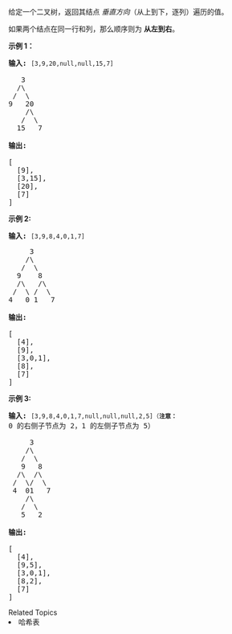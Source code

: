 <p>给定一个二叉树，返回其结点&nbsp;<em>垂直方向</em>（从上到下，逐列）遍历的值。</p>

<p>如果两个结点在同一行和列，那么顺序则为&nbsp;<strong>从左到右</strong>。</p>

<p><strong>示例 1：</strong></p>

<pre><strong>输入:</strong> <code>[3,9,20,null,null,15,7]
</code>
   3
  /\
 /  \
9   20
    /\
   /  \
  15   7 

<strong>输出:
</strong>
[
  [9],
  [3,15],
  [20],
  [7]
]
</pre>

<p><strong>示例&nbsp;2:</strong></p>

<pre><strong>输入: </strong><code>[3,9,8,4,0,1,7]

</code>     3
    /\
   /  \
  9    8
  /\   /\
 /  \ /  \
4   0 1   7 

<strong>输出:</strong>

[
  [4],
  [9],
  [3,0,1],
  [8],
  [7]
]
</pre>

<p><strong>示例 3:</strong></p>

<pre><strong>输入:</strong> <code>[3,9,8,4,0,1,7,null,null,null,2,5]（<strong>注意：</strong></code>0 的右侧子节点为 2，1 的左侧子节点为 5）

     3
    /\
   /  \
   9   8
  /\  /\
 /  \/  \
 4  01   7
    /\
   /  \
   5   2

<strong>输出:</strong>

[
  [4],
  [9,5],
  [3,0,1],
  [8,2],
  [7]
]
</pre>
<div><div>Related Topics</div><div><li>哈希表</li></div></div>